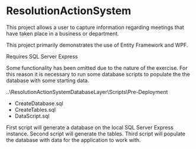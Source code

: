 ResolutionActionSystem
======================

This project allows a user to capture information regarding meetings that have
taken place in a business or department.

This project primarily demonstrates the use of Entity Framework and WPF.

Requires SQL Server Express

Some functionality has been omitted due to the nature of the exercise.
For this reason it is necessary to run some database scripts to populate the 
the database with some starting data.

..\ResolutionActionSystemDatabaseLayer\Scripts\Pre-Deployment
  - CreateDatabase.sql
  - CreateTables.sql
  - DataScript.sql
  
First script will generate a database on the local SQL Server Express instance.
Second script will generate the tables.
Third script will populate the database with data for the application to work with.


